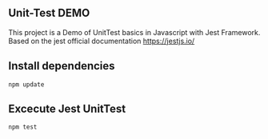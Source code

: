 ## Unit-Test DEMO

This project is a Demo of UnitTest basics in Javascript with Jest Framework.
Based on the jest official documentation https://jestjs.io/

## Install dependencies

```
npm update
```

## Excecute Jest UnitTest

```
npm test
```